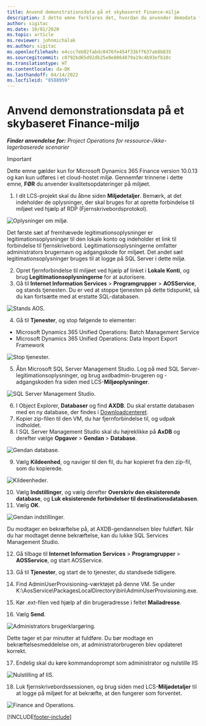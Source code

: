 ```yaml
---
title: Anvend demonstrationsdata på et skybaseret Finance-miljø
description: I dette emne forklares det, hvordan du anvender demodata fra Project Operations til et Dynamics 365 Finance Cloud-hostet miljø.
author: sigitac
ms.date: 10/01/2020
ms.topic: article
ms.reviewer: johnmichalak
ms.author: sigitac
ms.openlocfilehash: e4ccc7eb02fabdc0476fe454f33bff637ab8b835
ms.sourcegitcommit: c0792bd65d92db25e0e8864879a19c4b93efb10c
ms.translationtype: HT
ms.contentlocale: da-DK
ms.lasthandoff: 04/14/2022
ms.locfileid: "8588959"
---
```

# <a name="apply-demo-data-to-a-finance-cloud-hosted-environment"></a>Anvend demonstrationsdata på et skybaseret Finance-miljø

_**Finder anvendelse for:** Project Operations for ressource-/ikke-lagerbaserede scenarier_

> [!IMPORTANT]
> Dette emne gælder kun for Microsoft Dynamics 365 Finance version 10.0.13 og kan kun udføres i et cloud-hostet miljø. Gennemfør trinnene i dette emne, **FØR** du anvender kvalitetsopdateringer på miljøet.

1. I dit LCS-projekt skal du åbne siden **Miljødetaljer**. Bemærk, at det indeholder de oplysninger, der skal bruges for at oprette forbindelse til miljøet ved hjælp af RDP (Fjernskrivebordsprotokol).

![Oplysninger om miljø.](./media/1EnvironmentDetails.png)

Det første sæt af fremhævede legitimationsoplysninger er legitimationsoplysninger til den lokale konto og indeholder et link til forbindelse til fjernskrivebord. Legitimationsoplysningerne omfatter administrators brugernavn og adgangskode for miljøet. Det andet sæt legitimationsoplysninger bruges til at logge på SQL Server i dette miljø.

2. Opret fjernforbindelse til miljøet ved hjælp af linket i **Lokale Konti**, og brug **Legitimationsoplysningerne** for at autorisere.
3. Gå til **Internet Information Services** > **Programgrupper** > **AOSService**, og stands tjenesten. Du er ved at stoppe tjenesten på dette tidspunkt, så du kan fortsætte med at erstatte SQL-databasen.

![Stands AOS.](./media/2StopAOS.png)

4. Gå til **Tjenester**, og stop følgende to elementer:

- Microsoft Dynamics 365 Unified Operations: Batch Management Service
- Microsoft Dynamics 365 Unified Operations: Data Import Export Framework

![Stop tjenester.](./media/3StopServices.png)

5. Åbn Microsoft SQL Server Management Studio. Log på med SQL Server-legitimationsoplysninger, og brug axdbadmin-brugeren og -adgangskoden fra siden med LCS-**Miljøoplysninger**.

![SQL Server Management Studio.](./media/4SSMS.png)

6. I Object Explorer, **Databaser** og find **AXDB**. Du skal erstatte databasen med en ny database, der findes i [Downloadcenteret](https://download.microsoft.com/download/1/a/3/1a314bd2-b082-4a87-abdc-1ba26c92b63d/ProjOpsDemoDataFOGARelease.zip). 
7. Kopier zip-filen til den VM, du har fjernforbindelse til, og udpak indholdet.
8. I SQL Server Management Studio skal du højreklikke på **AxDB** og derefter vælge **Opgaver** > **Gendan** > **Database**.

![Gendan database.](./media/5RestoreDatabase.png)

9. Vælg **Kildeenhed**, og naviger til den fil, du har kopieret fra den zip-fil, som du kopierede.

![Kildeenheder.](./media/6SourceDevice.png)

10. Vælg **Indstillinger**, og vælg derefter **Overskriv den eksisterende database**, og **Luk eksisterende forbindelser til destinationsdatabasen**. 
11. Vælg **OK**.

![Gendan indstillinger.](./media/7RestoreSetting.png)

Du modtager en bekræftelse på, at AXDB-gendannelsen blev fuldført. Når du har modtaget denne bekræftelse, kan du lukke SQL Services Management Studio.

12. Gå tilbage til **Internet Information Services** > **Programgrupper** > **AOSService**, og start AOSService.
13. Gå til **Tjenester**, og start de to tjenester, du standsede tidligere.

14. Find AdminUserProvisioning-værktøjet på denne VM. Se under K:\AosService\PackagesLocalDirectory\bin\AdminUserProvisioning.exe.
15. Kør .ext-filen ved hjælp af din brugeradresse i feltet **Mailadresse**. 
16. Vælg **Send**.

![Administrators brugerklargøring.](./media/8AdminUserProvisioning.png)

Dette tager et par minutter at fuldføre. Du bør modtage en bekræftelsesmeddelelse om, at administratorbrugeren blev opdateret korrekt.

17. Endelig skal du køre kommandoprompt som administrator og nulstille IIS

![Nulstilling af IIS.](./media/9IISReset.png)

18. Luk fjernskrivebordssessionen, og brug siden med LCS-**Miljødetaljer** til at logge på miljøet for at bekræfte, at den fungerer som forventet.

![Finance and Operations.](./media/10FinanceAndOperations.png)


[!INCLUDE[footer-include](../includes/footer-banner.md)]